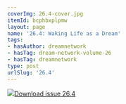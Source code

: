 ```yaml
---
coverImg: 26.4-cover.jpg
itemId: bcphbxplpmw
layout: page
name: '26.4: Waking Life as a Dream'
tags:
- hasAuthor: dreamnetwork
- hasTag: dream-network-volume-26
- hasTag: dreamnetwork
type: post
urlSlug: '26.4'
---
```

<img class="card-journal-img" src="../images/26.4-rect.jpg"/><a href="../files/pdfs/Volume_26/26.4_waking_life_as_dream.pdf" download="">Download issue 26.4</a>